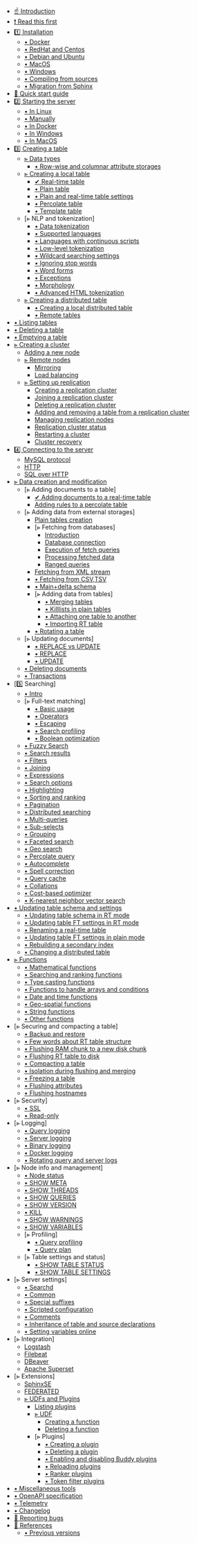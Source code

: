 * [☝ Introduction](Introduction.md)
* [❗ Read this first](Read_this_first.md)
* [1️⃣ Installation](Installation/Installation.md)
    * [• Docker](Installation/Docker.md)
    * [• RedHat and Centos](Installation/RHEL_and_Centos.md)
    * [• Debian and Ubuntu](Installation/Debian_and_Ubuntu.md)
    * [• MacOS](Installation/MacOS.md)
    * [• Windows](Installation/Windows.md)
    * [• Compiling from sources](Installation/Compiling_from_sources.md)
    * [• Migration from Sphinx](Installation/Migration_from_Sphinx.md)
* [🔰 Quick start guide](Quick_start_guide.md)
* [2️⃣ Starting the server](Starting_the_server.md)
    * [• In Linux](Starting_the_server/Linux.md)
    * [• Manually](Starting_the_server/Manually.md)
    * [• In Docker](Starting_the_server/Docker.md)
    * [• In Windows](Starting_the_server/Windows.md)
    * [• In MacOS](Starting_the_server/MacOS.md)
* [3️⃣ Creating a table](Creating_a_table.md)
    * [⪢ Data types](Creating_a_table/Data_types.md)
        * [• Row-wise and columnar attribute storages](Creating_a_table/Data_types.md#Row-wise-and-columnar-attribute-storages)
    * [⪢ Creating a local table](Creating_a_table/Local_tables.md)
        * [✔ Real-time table](Creating_a_table/Local_tables/Real-time_table.md)
        * [• Plain table](Creating_a_table/Local_tables/Plain_table.md)
        * [• Plain and real-time table settings](Creating_a_table/Local_tables/Plain_and_real-time_table_settings.md)
        * [• Percolate table](Creating_a_table/Local_tables/Percolate_table.md)
        * [• Template table](Creating_a_table/Local_tables/Template_table.md)
    * [⪢ NLP and tokenization]
        * [• Data tokenization](Creating_a_table/NLP_and_tokenization/Data_tokenization.md)
        * [• Supported languages](Creating_a_table/NLP_and_tokenization/Supported_languages.md)
        * [• Languages with continuous scripts](Creating_a_table/NLP_and_tokenization/Languages_with_continuous_scripts.md)
        * [• Low-level tokenization](Creating_a_table/NLP_and_tokenization/Low-level_tokenization.md)
        * [• Wildcard searching settings](Creating_a_table/NLP_and_tokenization/Wildcard_searching_settings.md)
        * [• Ignoring stop words](Creating_a_table/NLP_and_tokenization/Ignoring_stop-words.md)
        * [• Word forms](Creating_a_table/NLP_and_tokenization/Wordforms.md)
        * [• Exceptions](Creating_a_table/NLP_and_tokenization/Exceptions.md)
        * [• Morphology](Creating_a_table/NLP_and_tokenization/Morphology.md)
        * [• Advanced HTML tokenization](Creating_a_table/NLP_and_tokenization/Advanced_HTML_tokenization.md)
    * [⪢ Creating a distributed table](Creating_a_table/Creating_a_distributed_table/Creating_a_distributed_table.md)
        * [• Creating a local distributed table](Creating_a_table/Creating_a_distributed_table/Creating_a_local_distributed_table.md)
        * [• Remote tables](Creating_a_table/Creating_a_distributed_table/Remote_tables.md)
* [• Listing tables](Listing_tables.md)
* [• Deleting a table](Deleting_a_table.md)
* [• Emptying a table](Emptying_a_table.md)
* [⪢ Creating a cluster](Creating_a_cluster/Creating_a_cluster.md)
    * [Adding a new node](Creating_a_cluster/Adding_a_new_node.md)
    * [⪢ Remote nodes](Creating_a_cluster/Remote_nodes.md)
        * [Mirroring](Creating_a_cluster/Remote_nodes/Mirroring.md)
        * [Load balancing](Creating_a_cluster/Remote_nodes/Load_balancing.md)
    * [⪢ Setting up replication](Creating_a_cluster/Setting_up_replication/Setting_up_replication.md)
        * [Creating a replication cluster](Creating_a_cluster/Setting_up_replication/Creating_a_replication_cluster.md)
        * [Joining a replication cluster](Creating_a_cluster/Setting_up_replication/Joining_a_replication_cluster.md)
        * [Deleting a replication cluster](Creating_a_cluster/Setting_up_replication/Deleting_a_replication_cluster.md)
        * [Adding and removing a table from a replication cluster](Creating_a_cluster/Setting_up_replication/Adding_and_removing_a_table_from_a_replication_cluster.md)
        * [Managing replication nodes](Creating_a_cluster/Setting_up_replication/Managing_replication_nodes.md)
        * [Replication cluster status](Creating_a_cluster/Setting_up_replication/Replication_cluster_status.md)
        * [Restarting a cluster](Creating_a_cluster/Setting_up_replication/Restarting_a_cluster.md)
        * [Cluster recovery](Creating_a_cluster/Setting_up_replication/Cluster_recovery.md)
* [4️⃣ Connecting to the server](Connecting_to_the_server.md)
    * [MySQL protocol](Connecting_to_the_server/MySQL_protocol.md)
    * [HTTP](Connecting_to_the_server/HTTP.md)
    * [SQL over HTTP](Connecting_to_the_server/HTTP.md#SQL-over-HTTP)
* [⪢ Data creation and modification](Data_creation_and_modification/Data_creation_and_modification.md)
    * [⪢ Adding documents to a table]
        * [✔ Adding documents to a real-time table](Data_creation_and_modification/Adding_documents_to_a_table/Adding_documents_to_a_real-time_table.md)
        * [Adding rules to a percolate table](Data_creation_and_modification/Adding_documents_to_a_table/Adding_rules_to_a_percolate_table.md)
    * [⪢ Adding data from external storages]
        * [Plain tables creation](Data_creation_and_modification/Adding_data_from_external_storages/Plain_tables_creation.md)
        * [⪢ Fetching from databases]
            * [Introduction](Data_creation_and_modification/Adding_data_from_external_storages/Fetching_from_databases/Introduction.md)
            * [Database connection](Data_creation_and_modification/Adding_data_from_external_storages/Fetching_from_databases/Database_connection.md)
            * [Execution of fetch queries](Data_creation_and_modification/Adding_data_from_external_storages/Fetching_from_databases/Execution_of_fetch_queries.md)
            * [Processing fetched data](Data_creation_and_modification/Adding_data_from_external_storages/Fetching_from_databases/Processing_fetched_data.md)
            * [Ranged queries](Data_creation_and_modification/Adding_data_from_external_storages/Fetching_from_databases/Ranged_queries.md)
        * [Fetching from XML stream](Data_creation_and_modification/Adding_data_from_external_storages/Fetching_from_XML_streams.md)
        * [• Fetching from CSV,TSV](Data_creation_and_modification/Adding_data_from_external_storages/Fetching_from_CSV,TSV.md)
        * [• Main+delta schema](Data_creation_and_modification/Adding_data_from_external_storages/Main_delta.md)
        * [⪢ Adding data from tables]
            * [• Merging tables](Data_creation_and_modification/Adding_data_from_external_storages/Adding_data_to_tables/Merging_tables.md)
            * [• Killlists in plain tables](Data_creation_and_modification/Adding_data_from_external_storages/Adding_data_to_tables/Killlist_in_plain_tables.md)
            * [• Attaching one table to another](Data_creation_and_modification/Adding_data_from_external_storages/Adding_data_to_tables/Attaching_one_table_to_another.md)
            * [• Importing RT table](Data_creation_and_modification/Adding_data_from_external_storages/Adding_data_to_tables/Importing_table.md)
        * [• Rotating a table](Data_creation_and_modification/Adding_data_from_external_storages/Rotating_a_table.md)
    * [⪢ Updating documents]
        * [• REPLACE vs UPDATE](Data_creation_and_modification/Updating_documents/REPLACE_vs_UPDATE.md)
        * [• REPLACE](Data_creation_and_modification/Updating_documents/REPLACE.md)
        * [• UPDATE](Data_creation_and_modification/Updating_documents/UPDATE.md)
    * [• Deleting documents](Data_creation_and_modification/Deleting_documents.md)
    * [• Transactions](Data_creation_and_modification/Transactions.md)
* [5️⃣ Searching]
    * [• Intro](Searching/Intro.md)
    * [⪢ Full-text matching]
        * [• Basic usage](Searching/Full_text_matching/Basic_usage.md)
        * [• Operators](Searching/Full_text_matching/Operators.md)
        * [• Escaping](Searching/Full_text_matching/Escaping.md)
        * [• Search profiling](Searching/Full_text_matching/Profiling.md)
        * [• Boolean optimization](Searching/Full_text_matching/Boolean_optimization.md)
    * [• Fuzzy Search](Searching/Fuzzy_Search.md)
    * [• Search results](Searching/Search_results.md)
    * [• Filters](Searching/Filters.md)
    * [• Joining](Searching/Joining.md)
    * [• Expressions](Searching/Expressions.md)
    * [• Search options](Searching/Options.md)
    * [• Highlighting](Searching/Highlighting.md)
    * [• Sorting and ranking](Searching/Sorting_and_ranking.md)
    * [• Pagination](Searching/Pagination.md)
    * [• Distributed searching](Searching/Distributed_searching.md)
    * [• Multi-queries](Searching/Multi-queries.md)
    * [• Sub-selects](Searching/Sub-selects.md)
    * [• Grouping](Searching/Grouping.md)
    * [• Faceted search](Searching/Faceted_search.md)
    * [• Geo search](Searching/Geo_search.md)
    * [• Percolate query](Searching/Percolate_query.md)
    * [• Autocomplete](Searching/Autocomplete.md)
    * [• Spell correction](Searching/Spell_correction.md)
    * [• Query cache](Searching/Query_cache.md)
    * [• Collations](Searching/Collations.md)
    * [• Cost-based optimizer](Searching/Cost_based_optimizer.md)
    * [• K-nearest neighbor vector search](Searching/KNN.md)
* [• Updating table schema and settings](Updating_table_schema_and_settings.md)
    * [• Updating table schema in RT mode](Updating_table_schema_and_settings.md#Updating-table-schema-in-RT-mode)
    * [• Updating table FT settings in RT mode](Updating_table_schema_and_settings.md#Updating-table-FT-settings-in-RT-mode)
    * [• Renaming a real-time table](Updating_table_schema_and_settings.md#Renaming-a-real-time-table)
    * [• Updating table FT settings in plain mode](Updating_table_schema_and_settings.md#Updating-table-FT-settings-in-plain-mode)
    * [• Rebuilding a secondary index](Updating_table_schema_and_settings.md#Rebuilding-a-secondary-index)
    * [• Changing a distributed table](Updating_table_schema_and_settings.md#Changing-a-distributed-table)
* [⪢ Functions](Functions.md)
    * [• Mathematical functions](Functions/Mathematical_functions.md)
    * [• Searching and ranking functions](Functions/Searching_and_ranking_functions.md)
    * [• Type casting functions](Functions/Type_casting_functions.md)
    * [• Functions to handle arrays and conditions](Functions/Arrays_and_conditions_functions.md)
    * [• Date and time functions](Functions/Date_and_time_functions.md)
    * [• Geo-spatial functions](Functions/Geo_spatial_functions.md)
    * [• String functions](Functions/String_functions.md)
    * [• Other functions](Functions/Other_functions.md)
* [⪢ Securing and compacting a table]
    * [• Backup and restore](Securing_and_compacting_a_table/Backup_and_restore.md)
    * [• Few words about RT table structure](Securing_and_compacting_a_table/RT_table_structure.md)
    * [• Flushing RAM chunk to a new disk chunk](Securing_and_compacting_a_table/Flushing_RAM_chunk_to_a_new_disk_chunk.md)
    * [• Flushing RT table to disk](Securing_and_compacting_a_table/Flushing_RAM_chunk_to_disk.md)
    * [• Compacting a table](Securing_and_compacting_a_table/Compacting_a_table.md)
    * [• Isolation during flushing and merging](Securing_and_compacting_a_table/Isolation_during_flushing_and_merging.md)
    * [• Freezing a table](Securing_and_compacting_a_table/Freezing_a_table.md)
    * [• Flushing attributes](Securing_and_compacting_a_table/Flushing_attributes.md)
    * [• Flushing hostnames](Securing_and_compacting_a_table/Flushing_hostnames.md)
* [⪢ Security]
    * [• SSL](Security/SSL.md)
    * [• Read-only](Security/Read_only.md)
* [⪢ Logging]
    * [• Query logging](Logging/Query_logging.md)
    * [• Server logging](Logging/Server_logging.md)
    * [• Binary logging](Logging/Binary_logging.md)
    * [• Docker logging](Logging/Docker_logging.md)
    * [• Rotating query and server logs](Logging/Rotating_query_and_server_logs.md)
* [⪢ Node info and management]
    * [• Node status](Node_info_and_management/Node_status.md)
    * [• SHOW META](Node_info_and_management/SHOW_META.md)
    * [• SHOW THREADS](Node_info_and_management/SHOW_THREADS.md)
    * [• SHOW QUERIES](Node_info_and_management/SHOW_QUERIES.md)
    * [• SHOW VERSION](Node_info_and_management/SHOW_VERSION.md)
    * [• KILL](Node_info_and_management/KILL.md)
    * [• SHOW WARNINGS](Node_info_and_management/SHOW_WARNINGS.md)
    * [• SHOW VARIABLES](Node_info_and_management/SHOW_VARIABLES.md)
    * [⪢ Profiling]
        * [• Query profiling](Node_info_and_management/Profiling/Query_profile.md)
        * [• Query plan](Node_info_and_management/Profiling/Query_plan.md)
    * [⪢ Table settings and status]
        * [• SHOW TABLE STATUS](Node_info_and_management/Table_settings_and_status/SHOW_TABLE_STATUS.md)
        * [• SHOW TABLE SETTINGS](Node_info_and_management/Table_settings_and_status/SHOW_TABLE_SETTINGS.md)
* [⪢ Server settings]
    * [• Searchd](Server_settings/Searchd.md)
    * [• Common](Server_settings/Common.md)
    * [• Special suffixes](Server_settings/Special_suffixes.md)
    * [• Scripted configuration](Server_settings/Scripted_configuration.md)
    * [• Comments](Server_settings/Comments.md)
    * [• Inheritance of table and source declarations](Server_settings/Inheritance_of_index_and_source_declarations.md)
    * [• Setting variables online](Server_settings/Setting_variables_online.md)
* [⪢ Integration]
    * [Logstash](Integration/Logstash.md)
    * [Filebeat](Integration/Filebeat.md)
    * [DBeaver](Integration/DBeaver.md)
    * [Apache Superset](Integration/Apache_Superset.md)
* [⪢ Extensions]
    * [SphinxSE](Extensions/SphinxSE.md)
    * [FEDERATED](Extensions/FEDERATED.md)
    * [⪢ UDFs and Plugins](Extensions/UDFs_and_Plugins/UDFs_and_Plugins.md)
        * [Listing plugins](Extensions/UDFs_and_Plugins/Listing_plugins.md)
        * [⪢ UDF](Extensions/UDFs_and_Plugins/UDF.md)
            * [Creating a function](Extensions/UDFs_and_Plugins/UDF/Creating_a_function.md)
            * [Deleting a function](Extensions/UDFs_and_Plugins/UDF/Deleting_a_function.md)
        * [⪢ Plugins]
            * [• Creating a plugin](Extensions/UDFs_and_Plugins/Plugins/Creating_a_plugin.md)
            * [• Deleting a plugin](Extensions/UDFs_and_Plugins/Plugins/Deleting_a_plugin.md)
            * [• Enabling and disabling Buddy plugins](Extensions/UDFs_and_Plugins/Plugins/Enabling_and_disabling_buddy_plugins.md)
            * [• Reloading plugins](Extensions/UDFs_and_Plugins/Plugins/Reloading_plugins.md)
            * [• Ranker plugins](Extensions/UDFs_and_Plugins/Plugins/Ranker_plugins.md)
            * [• Token filter plugins](Extensions/UDFs_and_Plugins/Plugins/Token_filter_plugins.md)
* [• Miscellaneous tools](Miscellaneous_tools.md)
* [• OpenAPI specification](Openapi.md)
* [• Telemetry](Telemetry.md)
* [• Changelog](Changelog.md)
* [🐞 Reporting bugs](Reporting_bugs.md)
* [📖 References](References.md)
    * [• Previous versions](References.md#Documentation-for-old-Manticore-versions)
<!-- proofread -->

